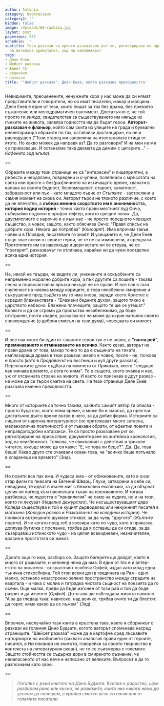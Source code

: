 ```yaml
---
author: Antonia
category: bookreviews
category2: ''
hidden: false
image: /Uploads/60-razkaza.jpg
layout: post
pageviews: 252
schedule: ''
subtitle: Тези разкази са просто разказване per se, регистриране на присъствие, документиране
  на житейска хронология, ход на неизбежност
tags:
- Деян Енев
- Шейсет разказа
- Жанет 45
- рецензия
- разкази
title: '"Шейсет разказа". Деян Енев, който разказва преходността'
---
```


Невидимите, преоценените, ненужните хора у нас може да си нямат представители и говорители, но си имат писатели, макар и малцина. Деян Енев е един от тези, които пишат за тях без драма, без превзето съжаление или мелодраматичен сантимент. Достатъчно е, че той просто ги *вижда*, свидетелства за съществуването им някъде из гънките на живота, заявява годността им да бъдат герои. **Авторът-разказвач е фланьор**, който сам скита из улиците на града и буквално инвентаризира образите по тях, оставайки дистанциран, но не и равнодушен ("Този старец ми заприлича на изостаналата птица от ятото. Но какво можех да направя аз? Да го разговоря? И на мен не ми се приказваше. И останахме така двамата да димим с цигарите..." - *Кафенето зад ъгъла*). 

\==

Образите между тези страници не са "интересни" и лицеприятни, а ръбести и неодялани, повредени и счупени, полепнали с мръсотата на света или просто с без(раз)личието на изтичащото време, хванати в капана на своята бедност, безпомощност, старост, самотност, забравеност или пък - като младото лъвче от *Стъпките* - застреляни в самия момент на скока си. Авторът търси не тяхното различие, с което да ни впечатли, а **събира именно сходството им в анонимността, история подир история** - точно както прави местният луд Ончо, събирайки подписи в оръфан тефтер, когато срещне *човек.* Да, двусмислието е нарочно и е към нас - не просто поредното човешко същество, а *човек*, защото, както обяснява Ончо: "Правя списък на добрите хора. Някога ще потрябва" (*Клисарят*). Има впрочем такъв човек и в Пловдив, писателите го знаят! И усещането е, че Деян Енев също знае всеки от своите герои, че те не са измислени, а срещнати. Прототипите им са навсякъде и дори когато ни се струва, че се "повтарят", разказвачът ги отличава, карайки ни да чуем поотделно всяка една история.

\==

Не, никой не твърди, че видите ли, унижените и оскърбените са непременно морално добрите хора, а пък другите са лошите - такава лесна и първосигнална връзка никъде не се прави. И все пак в тази счупеност на човека между кориците, в това неизбежно смирение и съкрушение пред съдбата му го има онова, заради което Христос е изредил блаженствата - "Блажени бедните духом, защото тяхно е царството небесно. Блажени плачещите, защото те ще се утешат." Колкото и да се стреми да присъства незабележимо, да бъде отстранен, почти хладен, разказвачът не може да скрие напълно своето снизхождение (в добрия смисъл на тази дума), човешката си милост. 

\==

И все пак може би един от главните герои тук е не човек, а **"панта рей", преминаването и отминаването на всичко**. Както казах, авторът не прави драма от това, макар точно то да е същината на тихата, имплозираща драма в тези разкази: имало е човек, после - не, толкова е просто (като в *Продавачът на вестници* и куп други разкази). Персонажите делят съдбата на момчето от *Приказка*, което "гледаше как минава времето, а сега го няма". То е същото, което очаква и нас, уж от отсамната страна на живота. И както се признава в друг разказ - не може да се търси сметка на света. На тези страници Деян Енев разказва именно преходността.

\==

Много от историите са точно такива, каквито самият автор ги описва - просто буца сол, която няма време, а може би и смисъл, да престои достатъчно дълго време вътре в него, за да добие форма. Историите са лишени от нарочна литературност (но притежават много затаена, меланхолична поетичност!) и от гъвкави обрати, от ефектни поанти и неправдоподобни катарзиси. Те са просто разказване *per se*, регистриране на присъствие, документиране на житейска хронология, ход на неизбежност. Толкова, че свикналият с действия и трикове читател, някъде може да си каже: "Е, че това ли беше?". Да. Да, това беше! Какво друго сте очаквали освен това, че "всичко беше потънало в кладенеца на времето" (*Зид*). 

\==

Но поанти все пак има. И чудеса има - от обикновените, като в онзи стар филм по пиесата на Евгений Шварц. Глухи, затворени в себе си, невидими, те идват в късен миг с безмълвна експлозия, за да обърнат целия ни поглед към насинената тъкан на преживяното. И тогава разбираш, че лудостта е "привилегия" не само на лудите, но и на тези, които ги лекуват (*Неделно дежурство*). Че несъществуващият дядо Коледа съществува и той е куцият дърводелец или ненужният писател в магазина (*Коледен разказ* и *Разказвачът на коледини истории*). Че понякога вътрешните шумове стихват, за да чуеш "другото" (*Жълтите павета*). И че когато пред теб в язовира като по чудо, като в приказка, доплува бутилка с послание, трябва да я оставиш да си отиде, за да съзерцаваш истинското чудо - на целия всекидневен, незначителен, красив в простотата си живот. 

\==

Докато още го има, разбира се. Защото багерите ще дойдат, както в много от разказите, и хепиенд няма да има. В един от тях е и алтер-егото на писателя - възрастният особняк Орфей, издал като млад една тъничка стихосбирка. Той стои всеки ден в градината на Рая - едно малко, останало незастроено зелено пространство между сградите на квартала - и чака с молив и тетрадка чистата същност на поезията да го осени. Още малко, преди да бъде изгонен от този рай и той да бъде разрит и да изчезне (*Орфей*). Дотогава ще наблюдава живота наоколо. "А за да гледаш така, нависоко, над всичко, трябва очите ти да блестят, да горят, няма какво да се лъжем" (*Зид*).

\==

Впрочем, неслучайно тази книга е кръстена така, както и сборникът с разкази на големия Дино Будзати, когото авторът споменава насред страниците. "Шейсет разказа" може да е картофче сред лъскавите натюрморти на изобилието (каквато аналогия прави един от героите, писател, в *На панаира на книгата*, говорейки за своето творчество в контекста на литературния океан), но то се съизмерва с големите. Защото стойността се съдържа дори в смиреното съзнание, че ненаписаното от нас вече е написано от великите. Въпросът е да го разпознаем като свое.

\==

> *Погалих с ръка книгата на Дино Будзати. Всепак е радостно, щом разберем рано или късно, че разказите, които ние никога няма да успеем да напишем, в крайна сметка вече са написани от големите писатели.*